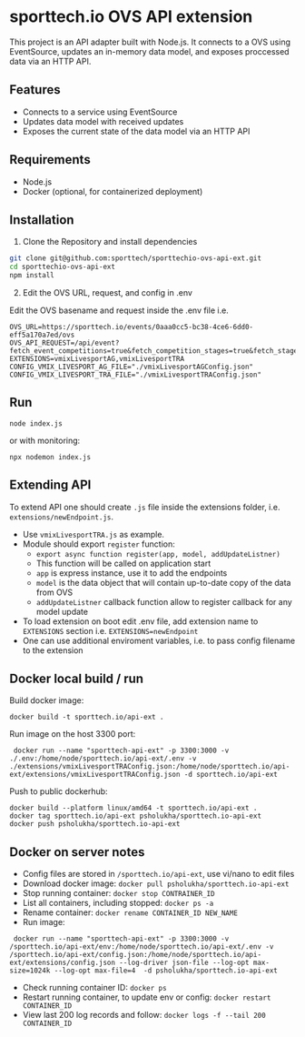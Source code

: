 # sporttech.io OVS API extension 
This project is an API adapter built with Node.js. It connects to a OVS using EventSource, updates an in-memory data model, and exposes proccessed data via an HTTP API.

## Features

- Connects to a service using EventSource
- Updates data model with received updates
- Exposes the current state of the data model via an HTTP API

## Requirements

- Node.js
- Docker (optional, for containerized deployment)

## Installation

1. Clone the Repository and install dependencies

```sh
git clone git@github.com:sporttech/sporttechio-ovs-api-ext.git
cd sporttechio-ovs-api-ext
npm install
```
2. Edit the OVS URL, request, and config in .env

Edit the OVS basename and request inside the .env file i.e.

```
OVS_URL=https://sporttech.io/events/0aaa0cc5-bc38-4ce6-6dd0-eff5a170a7ed/ovs
OVS_API_REQUEST=/api/event?fetch_event_competitions=true&fetch_competition_stages=true&fetch_stage_groups=true&fetch_group_performances=true&fetch_performance_frames=true&fetch_performance_athletes=true&fetch_panels=true
EXTENSIONS=vmixLivesportAG,vmixLivesportTRA
CONFIG_VMIX_LIVESPORT_AG_FILE="./vmixLivesportAGConfig.json"
CONFIG_VMIX_LIVESPORT_TRA_FILE="./vmixLivesportTRAConfig.json"
```

## Run
```
node index.js
```
or with monitoring:
```
npx nodemon index.js
```

## Extending API

To extend API one should create `.js` file inside the extensions folder, i.e. `extensions/newEndpoint.js`. 
+ Use `vmixLivesportTRA.js` as example. 
+ Module should export `register` function:
  + `export async function register(app, model, addUpdateListner)`
  + This function will be called on application start
  + `app` is express instance, use it to add the endpoints
  + `model` is the data object that will contain up-to-date copy of the data from OVS
  + `addUpdateListner` callback function allow to register callback for any model update
+ To load extension on boot edit .env file, add extension name to `EXTENSIONS` section i.e. `EXTENSIONS=newEndpoint`
+ One can use additional enviroment variables, i.e. to pass config filename to the extension


## Docker local build / run
Build docker image:
```
docker build -t sporttech.io/api-ext .
```
Run image on the host 3300 port:
```
 docker run --name "sporttech-api-ext" -p 3300:3000 -v ./.env:/home/node/sporttech.io/api-ext/.env -v ./extensions/vmixLivesportTRAConfig.json:/home/node/sporttech.io/api-ext/extensions/vmixLivesportTRAConfig.json -d sporttech.io/api-ext
 ```

Push to public dockerhub:
```
docker build --platform linux/amd64 -t sporttech.io/api-ext . 
docker tag sporttech.io/api-ext psholukha/sporttech.io-api-ext
docker push psholukha/sporttech.io-api-ext
```

## Docker on server notes
* Config files are stored in `/sporttech.io/api-ext`, use vi/nano to edit files
* Download docker image: `docker pull psholukha/sporttech.io-api-ext`
* Stop running container: `docker stop CONTRAINER_ID`
* List all containers, including stopped: `docker ps -a`
* Rename container: `docker rename CONTAINER_ID NEW_NAME`
* Run image: 
```
 docker run --name "sporttech-api-ext" -p 3300:3000 -v /sporttech.io/api-ext/env:/home/node/sporttech.io/api-ext/.env -v /sporttech.io/api-ext/config.json:/home/node/sporttech.io/api-ext/extensions/config.json --log-driver json-file --log-opt max-size=1024k --log-opt max-file=4  -d psholukha/sporttech.io-api-ext
```
* Check running container ID: `docker ps`
* Restart running container, to update env or config: `docker restart CONTAINER_ID`
* View last 200 log records and follow: `docker logs -f --tail 200 CONTAINER_ID`